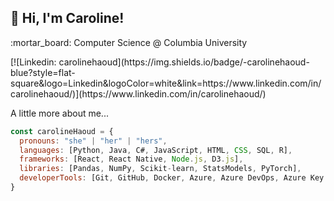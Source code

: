 <h2> 👋 Hi, I'm Caroline! </h2>
<p>:mortar_board: Computer Science @ Columbia University</p>
[![Linkedin: carolinehaoud](https://img.shields.io/badge/-carolinehaoud-blue?style=flat-square&logo=Linkedin&logoColor=white&link=https://www.linkedin.com/in/carolinehaoud/)](https://www.linkedin.com/in/carolinehaoud/)


A little more about me...  

```javascript
const carolineHaoud = {
  pronouns: "she" | "her" | "hers",
  languages: [Python, Java, C#, JavaScript, HTML, CSS, SQL, R],
  frameworks: [React, React Native, Node.js, D3.js],
  libraries: [Pandas, NumPy, Scikit-learn, StatsModels, PyTorch],
  developerTools: [Git, GitHub, Docker, Azure, Azure DevOps, Azure Key Vault, MongoDB, Jira],
}
